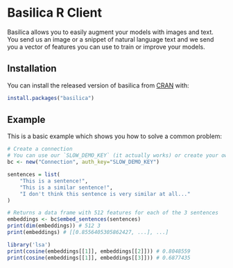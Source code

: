 # Basilica R Client

Basilica allows you to easily augment your models with images and text. You send
us an image or a snippet of natural language text and we send you a vector of
features you can use to train or improve your models.

## Installation

You can install the released version of basilica from [CRAN](https://CRAN.R-project.org) with:

``` r
install.packages("basilica")
```

## Example

This is a basic example which shows you how to solve a common problem:

``` r
# Create a connection
# You can use our `SLOW_DEMO_KEY` (it actually works) or create your own at basilica.ai
bc <- new("Connection", auth_key="SLOW_DEMO_KEY")

sentences = list(
    "This is a sentence!",
    "This is a similar sentence!",
    "I don't think this sentence is very similar at all..."
)

# Returns a data frame with 512 features for each of the 3 sentences
embeddings <- bc$embed_sentences(sentences)
print(dim(embeddings)) # 512 3
print(embeddings) # [[0.8556405305862427, ...], ...]

library('lsa')
print(cosine(embeddings[[1]], embeddings[[2]])) # 0.8048559
print(cosine(embeddings[[1]], embeddings[[3]])) # 0.6877435
```

